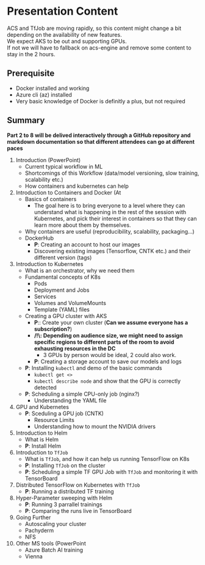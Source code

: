 # Presentation Content 
 
ACS and TfJob are moving rapidly, so this content might change a bit depending on the availability of new features.  
We expect AKS to be out and supporting GPUs.  
If not we will have to fallback on acs-engine and remove some content to stay in the 2 hours.


## Prerequisite
  * Docker installed and working
  * Azure cli (az) installed
  * Very basic knowledge of Docker is definitly a plus, but not required

## Summary

**Part 2 to 8 will be delived interactively through a GitHub repository and markdown documentation so that different attendees can go at different paces**

1. Introduction (PowerPoint)
   - Current typical workflow in ML
   - Shortcomings of this Workflow (data/model versioning, slow training, scalability etc.)
   - How containers and kubernetes can help
1. Introduction to Containers and Docker (At 
   - Basics of containers
     - The goal here is to bring everyone to a level where they can understand what is happening in the rest of the session with Kubernetes, and pick their interest in containers so that they can learn more about them by themselves.
   - Why containers are useful (reproducibility, scalability, packaging...)
   - DockerHub
     - **P**: Creating an account to host our images
     - Discovering existing images (Tensorflow, CNTK etc.) and their different version (tags)
1. Introduction to Kubernetes
   - What is an orchestrator, why we need them
   - Fundamental concepts of K8s
     - Pods
     - Deployment and Jobs
     - Services
     - Volumes and VolumeMounts
     - Template (YAML) files
   - Creating a GPU cluster with AKS
     - **P**:: Create your own cluster (**Can we assume everyone has a subscription?**)
     - **/!\\: Depending on audience size, we might need to assign specific regions to different parts of the room to avoid exhausting resources in the DC**
       - 3 GPUs by person would be ideal, 2 could also work.
     - **P**: Creating a storage account to save our models and logs
   - **P**: Installing `kubectl` and demo of the basic commands
     - `kubectl get <>`
     - `kubectl describe node` and show that the GPU is correctly detected
   - **P**: Scheduling a simple CPU-only job (nginx?)
     - Understanding the YAML file
1. GPU and Kubernetes
   - **P**: Sceduling a GPU job (CNTK)
     - Resource Limits
     - Understanding how to mount the NVIDIA drivers
1. Introduction to Helm
   - What is Helm
   - **P**: Install Helm
1. Introduction to `TfJob`
   - What is `TfJob`, and how it can help us running TensorFlow on K8s
   - **P**: Installing `TfJob` on the cluster
   - **P**: Scheduling a simple TF GPU Job with `TfJob` and monitoring it with TensorBoard
1. Distributed TensorFlow on Kubernetes with `TfJob`
   - **P**: Running a distributed TF training 
1. Hyper-Parameter sweeping with Helm
   - **P**: Running 3 parrallel trainings 
   - **P**: Comparing the runs live in TensorBoard
1. Going Further
   - Autoscaling your cluster
   - Pachyderm
   - NFS
1. Other MS tools (PowerPoint
   - Azure Batch AI training
   - Vienna
